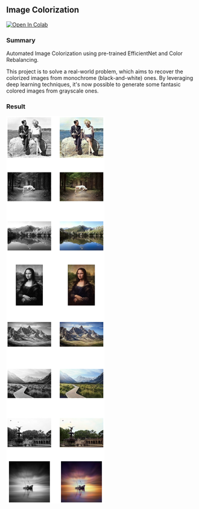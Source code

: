 Image Colorization
---

[![Open In Colab](https://colab.research.google.com/assets/colab-badge.svg)](https://colab.research.google.com/github/hanzhao/image-colorization/blob/main/Automated_Image_Colorization.ipynb)

### Summary

Automated Image Colorization using pre-trained EfficientNet and Color Rebalancing.

This project is to solve a real-world problem, which aims to recover the colorized images from monochrome (black-and-white) ones. By leveraging deep learning techniques, it's now possible to generate some fantasic colored images from grayscale ones. 

### Result
![Example Output](https://github.com/hanzhao/image-colorization/blob/main/examples.png?raw=true)
